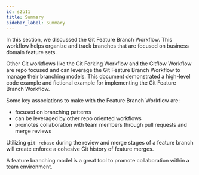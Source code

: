 ```yaml
---
id: s2b11
title: Summary
sidebar_label: Summary
---
```



In this section, we discussed the Git Feature Branch Workflow. This workflow helps organize and track branches that are focused on business domain feature sets.

Other Git workflows like the Git Forking Workflow and the Gitflow Workflow are repo focused and can leverage the Git Feature Branch Workflow to manage their branching models. This document demonstrated a high-level code example and fictional example for implementing the Git Feature Branch Workflow.

Some key associations to make with the Feature Branch Workflow are:

- focused on branching patterns
- can be leveraged by other repo oriented workflows
- promotes collaboration with team members through pull requests and merge reviews


Utilizing `git rebase` during the review and merge stages of a feature branch will create enforce a cohesive Git history of feature merges.

A feature branching model is a great tool to promote collaboration within a team environment.
